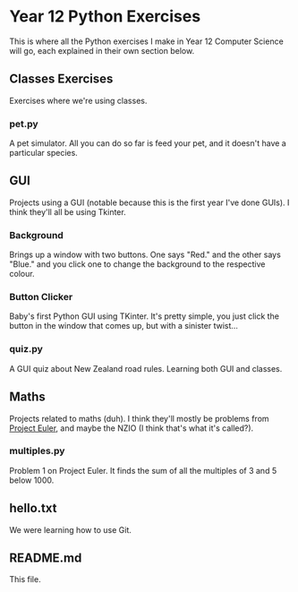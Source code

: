 # Year 12 Python Exercises

This is where all the Python exercises I make in Year 12 Computer Science will go, each explained in their own section below.

## Classes Exercises

Exercises where we're using classes.

### pet.py

A pet simulator. All you can do so far is feed your pet, and it doesn't have a particular species.

## GUI

Projects using a GUI (notable because this is the first year I've done GUIs). I think they'll all be using Tkinter.

### Background

Brings up a window with two buttons. One says "Red." and the other says "Blue." and you click one to change the background to the respective colour.

### Button Clicker

Baby's first Python GUI using TKinter. It's pretty simple, you just click the button in the window that comes up, but with a sinister twist...

### quiz.py

A GUI quiz about New Zealand road rules. Learning both GUI and classes.

## Maths

Projects related to maths (duh). I think they'll mostly be problems from [Project Euler](projecteuler.net/archives), and maybe the NZIO (I think that's what it's called?).

### multiples.py

Problem 1 on Project Euler. It finds the sum of all the multiples of 3 and 5 below 1000.

## hello.txt

We were learning how to use Git.

## README.md

This file.
